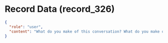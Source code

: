 # Record Data (record_326)

```json
{
  "role": "user",
  "content": "What do you make of this conversation? What do you make of the system of people involved?"
}
```
